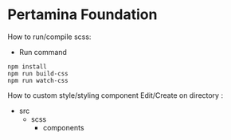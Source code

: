 # Pertamina Foundation
How to run/compile scss:
- Run command
```
npm install
npm run build-css
npm run watch-css
```

How to custom style/styling component
Edit/Create on directory :
- src
  - scss
    -  components
